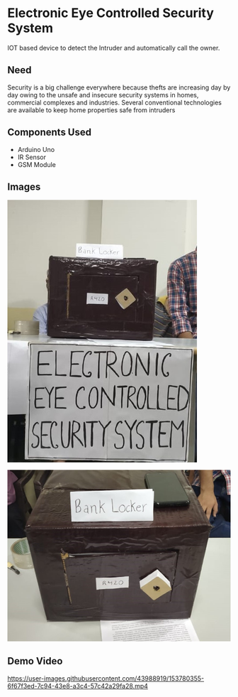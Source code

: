 # Electronic Eye Controlled Security System
IOT based device to detect the Intruder and automatically call the owner.


## Need
Security is a big challenge everywhere because thefts are increasing day by day owing to the unsafe and insecure security systems in homes, commercial complexes and industries. Several conventional technologies are available to keep home properties safe from intruders

## Components Used
* Arduino Uno
* IR Sensor
* GSM Module

## Images

![image1](Image1.jpeg)

![image2](Image2.jpeg)

## Demo Video

https://user-images.githubusercontent.com/43988919/153780355-6f67f3ed-7c94-43e8-a3c4-57c42a29fa28.mp4
